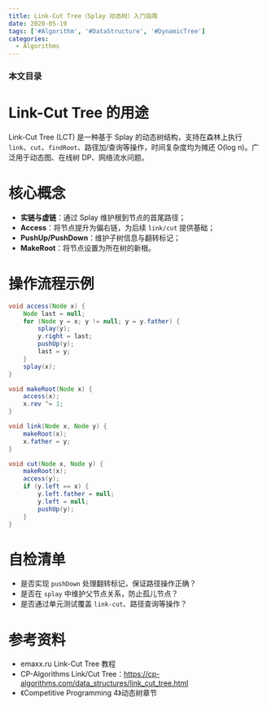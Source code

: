 ```yaml
---
title: Link-Cut Tree（Splay 动态树）入门指南
date: 2020-05-19
tags: ['#Algorithm', '#DataStructure', '#DynamicTree']
categories:
  - Algorithms
---
```


### 本文目录
<!-- toc -->

# Link-Cut Tree 的用途
Link-Cut Tree (LCT) 是一种基于 Splay 的动态树结构，支持在森林上执行 `link`、`cut`、`findRoot`、路径加/查询等操作，时间复杂度均为摊还 O(log n)。广泛用于动态图、在线树 DP、网络流水问题。

# 核心概念
- **实链与虚链**：通过 Splay 维护根到节点的首尾路径；
- **Access**：将节点提升为偏右链，为后续 `link/cut` 提供基础；
- **PushUp/PushDown**：维护子树信息与翻转标记；
- **MakeRoot**：将节点设置为所在树的新根。

# 操作流程示例
```java
void access(Node x) {
    Node last = null;
    for (Node y = x; y != null; y = y.father) {
        splay(y);
        y.right = last;
        pushUp(y);
        last = y;
    }
    splay(x);
}

void makeRoot(Node x) {
    access(x);
    x.rev ^= 1;
}

void link(Node x, Node y) {
    makeRoot(x);
    x.father = y;
}

void cut(Node x, Node y) {
    makeRoot(x);
    access(y);
    if (y.left == x) {
        y.left.father = null;
        y.left = null;
        pushUp(y);
    }
}
```

# 自检清单
- 是否实现 `pushDown` 处理翻转标记，保证路径操作正确？
- 是否在 `splay` 中维护父节点关系，防止孤儿节点？
- 是否通过单元测试覆盖 `link-cut`、路径查询等操作？

# 参考资料
- emaxx.ru Link-Cut Tree 教程
- CP-Algorithms Link/Cut Tree：https://cp-algorithms.com/data_structures/link_cut_tree.html
- 《Competitive Programming 4》动态树章节
